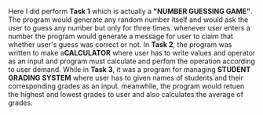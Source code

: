 Here I did perform **Task 1** which is actually a **"NUMBER GUESSING GAME"**. The program would generate any random number itself and would ask the user to guess any number but only for three times. whenever user enters a number the program would generate a message for user to claim that whether user's guess was correct or not.
In **Task 2**, the program was written to make a**CALCULATOR** where user has to write values and operator as an input and program must calculate and perfom the operation according to user demand.
While in **Task 3**, it was a program for managing **STUDENT GRADING SYSTEM** where user has to given names of students and their corresponding grades as an input. meanwhile, the program would retuen the highest and lowest grades to user and also calculates the average of grades. 
